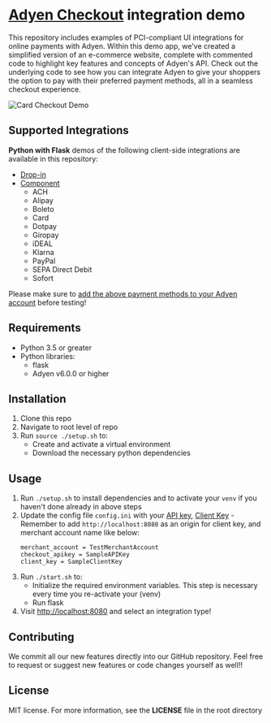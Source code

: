 # [Adyen Checkout](https://docs.adyen.com/checkout) integration demo

This repository includes examples of PCI-compliant UI integrations for online payments with Adyen. Within this demo app, we've created a simplified version of an e-commerce website, complete with commented code to highlight key features and concepts of Adyen's API. Check out the underlying code to see how you can integrate Adyen to give your shoppers the option to pay with their preferred payment methods, all in a seamless checkout experience.

![Card Checkout Demo](app/static/img/cardcheckout.gif)

## Supported Integrations

**Python with Flask** demos of the following client-side integrations are available in this repository:

- [Drop-in](https://docs.adyen.com/checkout/drop-in-web)
- [Component](https://docs.adyen.com/checkout/components-web)
  - ACH
  - Alipay
  - Boleto
  - Card
  - Dotpay
  - Giropay
  - iDEAL
  - Klarna
  - PayPal
  - SEPA Direct Debit
  - Sofort

Please make sure to [add the above payment methods to your Adyen account](https://docs.adyen.com/payment-methods#add-payment-methods-to-your-account) before testing!

## Requirements

- Python 3.5 or greater
- Python libraries:
  - flask
  - Adyen v6.0.0 or higher

## Installation

1. Clone this repo
2. Navigate to root level of repo
3. Run `source ./setup.sh` to:
   - Create and activate a virtual environment
   - Download the necessary python dependencies

## Usage

1. Run `./setup.sh` to install dependencies and to activate your `venv` if you haven't done already in above steps
2. Update the config file `config.ini` with your [API key](https://docs.adyen.com/user-management/how-to-get-the-api-key), [Client Key](https://docs.adyen.com/user-management/client-side-authentication) - Remember to add `http://localhost:8080` as an origin for client key, and merchant account name like below:
   ```
   merchant_account = TestMerchantAccount
   checkout_apikey = SampleAPIKey
   client_key = SampleClientKey
   ```
3. Run `./start.sh` to:
   - Initialize the required environment variables. This step is necessary every time you re-activate your (venv)
   - Run flask
4. Visit [http://localhost:8080](http://localhost:8080) and select an integration type!

## Contributing

We commit all our new features directly into our GitHub repository. Feel free to request or suggest new features or code changes yourself as well!!

## License

MIT license. For more information, see the **LICENSE** file in the root directory

